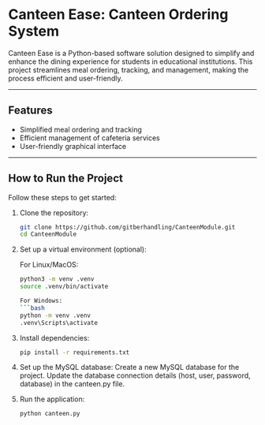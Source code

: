 # Canteen Ease: Canteen Ordering System  

Canteen Ease is a Python-based software solution designed to simplify and enhance the dining experience for students in educational institutions. This project streamlines meal ordering, tracking, and management, making the process efficient and user-friendly.  

---

## Features  
- Simplified meal ordering and tracking  
- Efficient management of cafeteria services  
- User-friendly graphical interface  

---

## How to Run the Project  

Follow these steps to get started:  

1. Clone the repository:  
   ```bash
   git clone https://github.com/gitberhandling/CanteenModule.git
   cd CanteenModule
2. Set up a virtual environment (optional):

   For Linux/MacOS:
   ```bash
   python3 -m venv .venv
   source .venv/bin/activate

   For Windows:
   ```bash
   python -m venv .venv
   .venv\Scripts\activate

3. Install dependencies:

   ```bash
   pip install -r requirements.txt
   
4. Set up the MySQL database:
Create a new MySQL database for the project.
Update the database connection details (host, user, password, database) in the canteen.py file.

5. Run the application:

   ```bash
   python canteen.py
